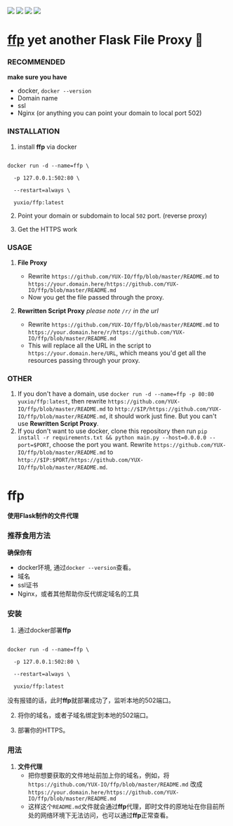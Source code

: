 ![](https://img.shields.io/badge/language-python-blue.svg?style=flat-square)
![](https://img.shields.io/docker/pulls/yuxio/ffp.svg?style=flat-square)
![](https://shields.beevelop.com/docker/image/image-size/yuxio/ffp/latest.svg?style=flat-square) 
![](https://shields.beevelop.com/docker/image/layers/yuxio/ffp/latest.svg?style=flat-square)

# [ffp](https://github.com/YUX-IO/ffp) **yet another Flask File Proxy** :whale:


### RECOMMENDED

**make sure you have**

- docker, `docker --version`
- Domain name
- ssl
- Nginx (or anything you can point your domain to local port 502)

### INSTALLATION

1. install **ffp** via docker 

```shell

docker run -d --name=ffp \

  -p 127.0.0.1:502:80 \

  --restart=always \

  yuxio/ffp:latest

```

2. Point your domain or subdomain to local `502` port. (reverse proxy)

3. Get the HTTPS work

### USAGE

1. **File Proxy**
   - Rewrite `https://github.com/YUX-IO/ffp/blob/master/README.md` to `https://your.domain.here/https://github.com/YUX-IO/ffp/blob/master/README.md`
   - Now you get the file passed through the proxy.

2. **Rewritten Script Proxy**          *please note `/r/` in the url*
   - Rewrite `https://github.com/YUX-IO/ffp/blob/master/README.md` to `https://your.domain.here/r/https://github.com/YUX-IO/ffp/blob/master/README.md`
   - This will replace all the URL in the script to `https://your.domain.here/URL`, which means you'd get all the resources passing through your proxy.

### OTHER

1. If you don't have a domain, use `docker run -d --name=ffp -p 80:80 yuxio/ffp:latest`, then rewrite `https://github.com/YUX-IO/ffp/blob/master/README.md` to `http://$IP/https://github.com/YUX-IO/ffp/blob/master/README.md`, it should work just fine. But you can't use **Rewritten Script Proxy**.
2. If you don't want to use docker, clone this repository then run `pip install -r requirements.txt && python main.py --host=0.0.0.0 --port=$PORT`, choose the port you want. Rewrite `https://github.com/YUX-IO/ffp/blob/master/README.md` to `http://$IP:$PORT/https://github.com/YUX-IO/ffp/blob/master/README.md`.

# ffp
**使用Flask制作的文件代理**

### 推荐食用方法

**确保你有**

- docker环境, 通过`docker --version`查看。
- 域名
- ssl证书
- Nginx，或者其他帮助你反代绑定域名的工具

### 安装

1. 通过docker部署**ffp**

```shell

docker run -d --name=ffp \

  -p 127.0.0.1:502:80 \

  --restart=always \

  yuxio/ffp:latest

```
没有报错的话，此时**ffp**就部署成功了，监听本地的502端口。

2. 将你的域名，或者子域名绑定到本地的502端口。

3. 部署你的HTTPS。

### 用法

1. **文件代理**
   - 把你想要获取的文件地址前加上你的域名，例如，将 `https://github.com/YUX-IO/ffp/blob/master/README.md` 改成 `https://your.domain.here/https://github.com/YUX-IO/ffp/blob/master/README.md`
   - 这样这个`README.md`文件就会通过**ffp**代理，即时文件的原地址在你目前所处的网络环境下无法访问，也可以通过**ffp**正常查看。
  